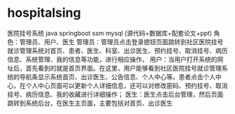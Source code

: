 # hospitalsing
医院挂号系统 java springboot ssm mysql (源代码+数据库+配套论文+ppt) 角色：管理员、用户、医生  管理员：管理员点击登录摁钮页面跳转到社区医院挂号就诊管理系统对首页、患者、医生、科室、出诊医生、预约挂号、取消挂号、病历信息、系统管理、我的信息等功能，进行相应操作，  用户：当用户打开系统的网址后，首先看到的就是首页界面。在这里，用户能够看到社区医院挂号就诊管理系统的导航条显示系统首页、出诊医生、公告信息、个人中心等。患者点击个人中心，在个人中心页面可以更新个人详细信息，还可以对修改密码、预约挂号、取消挂号、病历信息、我的收藏进行详细操作；  医生：医生点击后台管理，然后页面跳转到系统后台，在医生主页面，主要包括对首页、出诊医生

